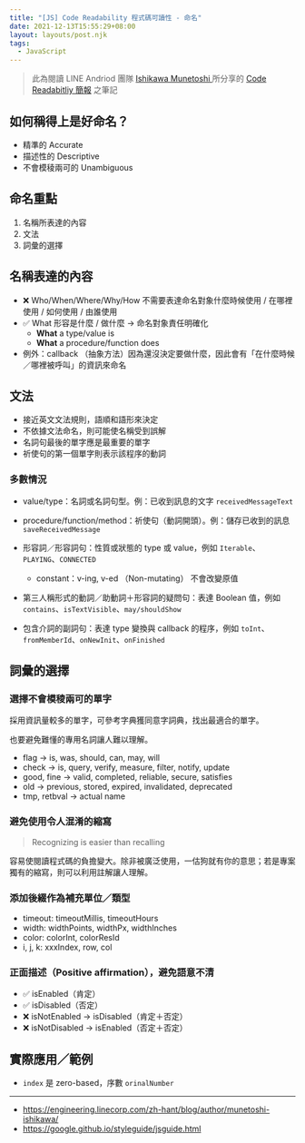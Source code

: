 ```yaml
---
title: "[JS] Code Readability 程式碼可讀性 - 命名"
date: 2021-12-13T15:55:29+08:00
layout: layouts/post.njk
tags:
  - JavaScript
---
```


> 此為閱讀 LINE Andriod 團隊 [Ishikawa Munetoshi ](https://engineering.linecorp.com/zh-hant/blog/author/munetoshi-ishikawa/) 所分享的 [Code Readabitliy 簡報](https://speakerdeck.com/munetoshi/code-readability) 之筆記

## 如何稱得上是好命名？

- 精準的 Accurate
- 描述性的 Descriptive
- 不會模稜兩可的 Unambiguous

## 命名重點

1. 名稱所表達的內容
2. 文法
3. 詞彙的選擇

## 名稱表達的內容

- ❌  Who/When/Where/Why/How 不需要表達命名對象什麼時候使用 / 在哪裡使用 / 如何使用 / 由誰使用
- ✅  What 形容是什麼 / 做什麼 → 命名對象責任明確化
  - **What** a type/value is
  - **What** a procedure/function does
- 例外：callback （抽象方法）因為還沒決定要做什麼，因此會有「在什麼時候／哪裡被呼叫」的資訊來命名

## 文法

- 接近英文文法規則，語順和語形來決定
- 不依據文法命名，則可能使名稱受到誤解
- 名詞句最後的單字應是最重要的單字
- 祈使句的第一個單字則表示該程序的動詞

### 多數情況

- value/type：名詞或名詞句型。例：已收到訊息的文字 `receivedMessageText`
- procedure/function/method：祈使句（動詞開頭）。例：儲存已收到的訊息 `saveReceivedMessage`



- 形容詞／形容詞句：性質或狀態的 type 或 value，例如 `Iterable`、`PLAYING`、`CONNECTED`
  - constant：v-ing, v-ed （Non-mutating） 不會改變原值
- 第三人稱形式的動詞／助動詞＋形容詞的疑問句：表達 Boolean 值，例如 `contains`、`isTextVisible`、`may/shouldShow`
- 包含介詞的副詞句：表達 type 變換與 callback 的程序，例如 `toInt`、`fromMemberId`、`onNewInit`、`onFinished`

## 詞彙的選擇

### 選擇不會模稜兩可的單字

採用資訊量較多的單字，可參考字典獲同意字詞典，找出最適合的單字。

也要避免難懂的專用名詞讓人難以理解。

- flag → is, was, should, can, may, will
- check → is, query, verify, measure, filter, notify, update
- good, fine → valid, completed, reliable, secure, satisfies
- old → previous, stored, expired, invalidated, deprecated
- tmp, retbval → actual name

### 避免使用令人混淆的縮寫

> Recognizing is easier than recalling

容易使閱讀程式碼的負擔變大。除非被廣泛使用，一估狗就有你的意思；若是專案獨有的縮寫，則可以利用註解讓人理解。

### 添加後綴作為補充單位／類型

- timeout: timeoutMillis, timeoutHours
- width: widthPoints, widthPx, widthInches
- color: colorInt, colorResId
- i, j, k: xxxIndex, row, col

### 正面描述（Positive affirmation），避免語意不清

- ✅ isEnabled（肯定）
- ✅ isDisabled（否定）
- ❌ isNotEnabled → isDisabled（肯定＋否定）
- ❌ isNotDisabled → isEnabled（否定＋否定）



## 實際應用／範例

-  `index` 是 zero-based，序數 `orinalNumber`



---

- https://engineering.linecorp.com/zh-hant/blog/author/munetoshi-ishikawa/
- https://google.github.io/styleguide/jsguide.html